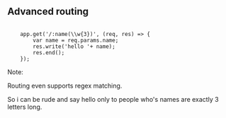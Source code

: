 ## Advanced routing

<pre><code>
	app.get('/:name(\\w{3})', (req, res) => {
		var name = req.params.name;
		res.write('hello '+ name);
		res.end();
	});
</code></pre>

Note:

Routing even supports regex matching.

So i can be rude and say hello only to people who's names are exactly 3 letters long.
